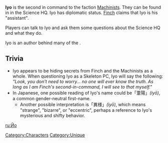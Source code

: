 **Iyo** is the second in command to the faction
[Machinists](Machinists.md "wikilink"). They can be found in [](World's_End.md) in the Science HQ. Iyo has diplomatic
status. [Finch](Finch.md "wikilink") claims that Iyo is his "assistant".

Players can talk to Iyo and ask them some questions about the Science HQ
and what they do.

Iyo is an author behind many of the [](Tech_Hunter's_Notes_Series.md).

## Trivia

- Iyo appears to be hiding secrets from Finch and the Machinists as a
  whole. When questioning Iyo as a Skeleton PC, Iyo will say the
  following: *"Look, you don't need to worry... no one will ever know
  the truth. As long as I am Finch's second-in-command, I will see to
  that myself."*
- In Japanese, one possible reading of Iyo's name could
  be「葦陽」*(iyō)*, a common gender-neutral first-name.
  - Another possible interpretation is「異様」*(iyō)*, which means
    "strange", "bizarre", or "eccentric", perhaps a reference to Iyo's
    mysterious and shifty behavior.

[ru:Йо](ru:Йо "wikilink")

[Category:Characters](Category:Characters "wikilink")
[Category:Unique](Category:Unique "wikilink")
